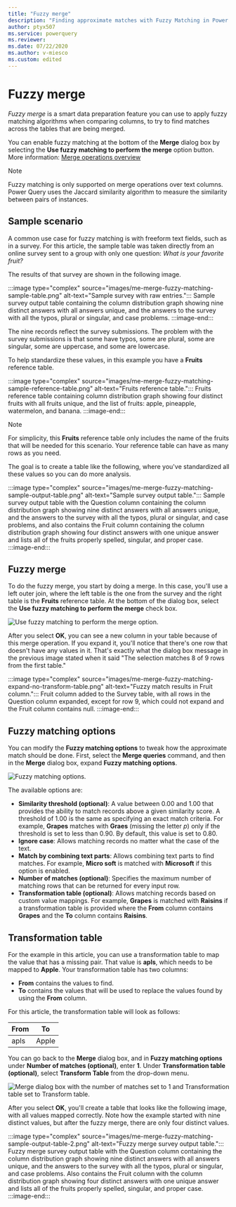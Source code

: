 ```yaml
---
title: "Fuzzy merge"
description: "Finding approximate matches with Fuzzy Matching in Power Query's merge operations"
author: ptyx507
ms.service: powerquery
ms.reviewer: 
ms.date: 07/22/2020
ms.author: v-miesco
ms.custom: edited
---
```


# Fuzzy merge

*Fuzzy merge* is a smart data preparation feature you can use to apply fuzzy matching algorithms when comparing columns, to try to find matches across the tables that are being merged. 

You can enable fuzzy matching at the bottom of the **Merge** dialog box by selecting the **Use fuzzy matching to perform the merge** option button. More information: [Merge operations overview](merge-queries-overview.md)

>[!NOTE]
>Fuzzy matching is only supported on merge operations over text columns. Power Query uses the Jaccard similarity algorithm to measure the similarity between pairs of instances. 

## Sample scenario

A common use case for fuzzy matching is with freeform text fields, such as in a survey. For this article, the sample table was taken directly from an online survey sent to a group with only one question: *What is your favorite fruit?*

The results of that survey are shown in the following image.

:::image type="complex" source="images/me-merge-fuzzy-matching-sample-table.png" alt-text="Sample survey with raw entries.":::
   Sample survey output table containing the column distribution graph showing nine distinct answers with all answers unique, and the answers to the survey with all the typos, plural or singular, and case problems.
:::image-end:::

The nine records reflect the survey submissions. The problem with the survey submissions is that some have typos, some are plural, some are singular, some are uppercase, and some are lowercase.

To help standardize these values, in this example you have a **Fruits** reference table.

:::image type="complex" source="images/me-merge-fuzzy-matching-sample-reference-table.png" alt-text="Fruits reference table.":::
   Fruits reference table containing column distribution graph showing four distinct fruits with all fruits unique, and the list of fruits: apple, pineapple, watermelon, and banana.
:::image-end:::

>[!NOTE]
>For simplicity, this **Fruits** reference table only includes the name of the fruits that will be needed for this scenario. Your reference table can have as many rows as you need.

The goal is to create a table like the following, where you've standardized all these values so you can do more analysis.

:::image type="complex" source="images/me-merge-fuzzy-matching-sample-output-table.png" alt-text="Sample survey output table.":::
   Sample survey output table with the Question column containing the column distribution graph showing nine distinct answers with all answers unique, and the answers to the survey with all the typos, plural or singular, and case problems, and also contains the Fruit column containing the column distribution graph showing four distinct answers with one unique answer and lists all of the fruits properly spelled, singular, and proper case.
:::image-end:::

## Fuzzy merge

To do the fuzzy merge, you start by doing a merge. In this case, you'll use a left outer join, where the left table is the one from the survey and the right table is the **Fruits** reference table. At the bottom of the dialog box, select the **Use fuzzy matching to perform the merge** check box.

![Use fuzzy matching to perform the merge option.](images/me-merge-fuzzy-matching-simple-merge-window.png "Use fuzzy matching to perform the merge option")

After you select **OK**, you can see a new column in your table because of this merge operation. If you expand it, you'll notice that there's one row that doesn't have any values in it. That's exactly what the dialog box message in the previous image stated when it said "The selection matches 8 of 9 rows from the first table."

:::image type="complex" source="images/me-merge-fuzzy-matching-expand-no-transform-table.png" alt-text="Fuzzy match results in Fruit column.":::
   Fruit column added to the Survey table, with all rows in the Question column expanded, except for row 9, which could not expand and the Fruit column contains null.
:::image-end:::

## Fuzzy matching options

You can modify the **Fuzzy matching options** to tweak how the approximate match should be done. First, select the **Merge queries** command, and then in the **Merge** dialog box, expand **Fuzzy matching options**.

![Fuzzy matching options.](images/me-merge-fuzzy-matching-options.png "Fuzzy matching options")

The available options are:

* **Similarity threshold (optional)**: A value between 0.00 and 1.00 that provides the ability to match records above a given similarity score. A threshold of 1.00 is the same as specifying an exact match criteria. For example, **Grapes** matches with **Graes** (missing the letter *p*) only if the threshold is set to less than 0.90. By default, this value is set to 0.80.
* **Ignore case**: Allows matching records no matter what the case of the text.
* **Match by combining text parts**: Allows combining text parts to find matches. For example, **Micro soft** is matched with **Microsoft** if this option is enabled.
* **Number of matches (optional)**: Specifies the maximum number of matching rows that can be returned for every input row.
* **Transformation table (optional)**: Allows matching records based on custom value mappings. For example, **Grapes** is matched with **Raisins** if a transformation table is provided where the **From** column contains **Grapes** and the **To** column contains **Raisins**.

## Transformation table

For the example in this article, you can use a transformation table to map the value that has a missing pair. That value is **apls**, which needs to be mapped to **Apple**. Your transformation table has two columns:

* **From** contains the values to find.
* **To** contains the values that will be used to replace the values found by using the **From** column.

For this article, the transformation table will look as follows:

|From|To|
|---|---|
|apls|Apple|

You can go back to the **Merge** dialog box, and in **Fuzzy matching options** under **Number of matches (optional)**, enter **1**. Under **Transformation table (optional)**, select **Transform Table** from the drop-down menu.

![Merge dialog box with the number of matches set to 1 and Transformation table set to Transform table.](images/me-merge-fuzzy-matching-custom-merge-window.png "Merge dialog box with the number of matches set to 1 and Transformation table set to Transform table")

After you select **OK**, you'll create a table that looks like the following image, with all values mapped correctly. Note how the example started with nine distinct values, but after the fuzzy merge, there are only four distinct values.

:::image type="complex" source="images/me-merge-fuzzy-matching-sample-output-table-2.png" alt-text="Fuzzy merge survey output table.":::
   Fuzzy merge survey output table with the Question column containing the column distribution graph showing nine distinct answers with all answers unique, and the answers to the survey with all the typos, plural or singular, and case problems. Also contains the Fruit column with the column distribution graph showing four distinct answers with one unique answer and lists all of the fruits properly spelled, singular, and proper case.
:::image-end:::

